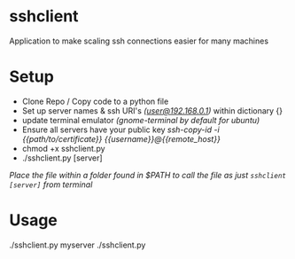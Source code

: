 # sshclient
Application to make scaling ssh connections easier for many machines

# Setup
- Clone Repo / Copy code to a python file
- Set up server names & ssh URI's *(user@192.168.0.1)* within dictionary {}
- update terminal emulator *(gnome-terminal by default for ubuntu)*
- Ensure all servers have your public key *ssh-copy-id -i {{path/to/certificate}} {{username}}@{{remote_host}}*
- chmod +x sshclient.py
- ./sshclient.py [server]

*Place the file within a folder found in $PATH to call the file as just `sshclient [server]` from terminal*

# Usage
./sshclient.py myserver
./sshclient.py
